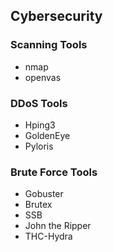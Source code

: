 ## Cybersecurity

### Scanning Tools
- nmap
- openvas

### DDoS Tools
- Hping3
- GoldenEye
- Pyloris

### Brute Force Tools
- Gobuster
- Brutex
- SSB
- John the Ripper
- THC-Hydra

